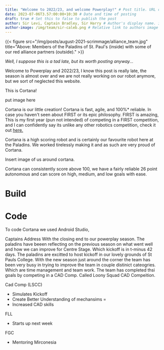 ```yaml
---
title: "Welcome to 2022/23, and welcome Powerplay!" # Post title. URL of post is filename.
date: 2023-07-06T3.57:00:00+10:30 # Date and time of posting
draft: true # Set this to false to publish the post
author: Sir Levi, Captain Bradley, Sir Harry # Author's display name. i.e. Sir Somebody
author-image: /img/team/sir-caleb.png # Relative link to authors image
---
```


{{< figure src="/img/posts/august-2021-scrimmage/alliance_team.jpg" title="Above: Members of the Paladins of St. Paul's (inside) with some of our red alliance partners (outside)." >}}

*Well, I suppose this is a tad late, but its worth posting anyway...*

Welcome to Powerplay and 2022/23, I know this post is really late, the season is almost over and we are not really working on our robot anymore, but we sort of neglected this website.

This is Cortana!

put image here

Cortana is our little creation! Cortana is fast, agile, and 100%* reliable. In case you haven't seen about FIRST or its epic philosophy. FIRST is amazing, This is my first year (pun not intended) of competing in a FIRST competition, and I can confidently say its unlike any other robotics competition, check it out [here.](https://firstinspires.org)

Cortana is a high scoring robot and is certainly our favourite robot here at the Paladins. We worked tirelessly making it and as such are very proud of Cortana.

Insert image of us around cortana.

Cortana can consistently score above 100, we have a fairly reliable 26 point autonomous and can score on high, medium, and low goals with ease. 

# Build



# Code

To code Cortana we used Android Studio, 

Captains Address 
With the closing end to our powerplay season. The paladins have beeen reflecting on the previous season on what went well and how we can improve for Centre Stage. Which kickoff is in t-minus 42 days. The paladins are excitted to host kickoff in our lovely grounds of St Pauls College. With the new season just around the corner the team has been very busy in trying to improve the team in couple distinict cateogries. Which are time management and team work. The team has completed thsi goals by competing in a CAD Comp. Called Loony Squad CAD Compeition.

Cad Comp (LSCC)
- Simulates Kickoff
- Create Better Understanding of mechansims =
- Increased CAD skills

FLL
- Starts up next week

FGC
- Mentoring Mirconesia


